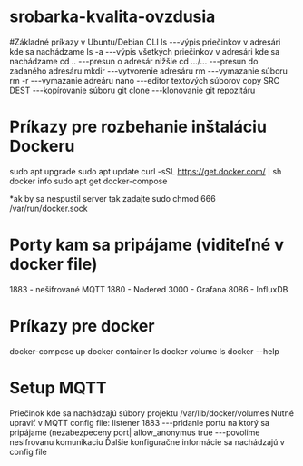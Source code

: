 # srobarka-kvalita-ovzdusia

#Základné príkazy v Ubuntu/Debian CLI
ls ---výpis priečinkov v adresári kde sa nachádzame
ls -a ---výpis všetkých priečinkov v adresári kde sa nachádzame
cd .. ---presun o adresár nižšie
cd .../... ---presun do zadaného adresáru
mkdir ---vytvorenie adresáru 
rm ---vymazanie súboru
rm -r ---vymazanie adreáru
nano ---editor textových súborov
copy SRC DEST ---kopírovanie súboru
git clone ---klonovanie git repozitáru

# Príkazy pre rozbehanie inštaláciu Dockeru
sudo apt upgrade
sudo apt update
curl -sSL https://get.docker.com/ | sh
docker info
sudo apt get docker-compose

*ak by sa nespustil server tak zadajte 
sudo chmod 666 /var/run/docker.sock

# Porty kam sa pripájame (viditeľné v docker file)
1883 - nešifrované MQTT
1880 - Nodered
3000 - Grafana
8086 - InfluxDB

# Príkazy pre docker
docker-compose up
docker container ls
docker volume ls
docker --help

# Setup MQTT 
Priečinok kde sa nachádzajú súbory projektu /var/lib/docker/volumes
Nutné upraviť v MQTT config file:
listener 1883 ---pridanie portu na ktorý sa pripájame (nezabezpeceny port|
allow_anonymus true ---povolime nesifrovanu komunikaciu
Ďalšie konfiguračne informácie sa nachádzajú v config file

